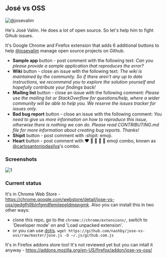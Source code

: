 ## José vs OSS ##

![@josevalim](http://farm8.staticflickr.com/7263/6956146106_3b4985c2d4.jpg)

He's José Valim. He does a lot of open source. So let's help him to fight Gihub issues.

It's Google Chrome and Firefox extension that adds 6 additional buttons to help [@josevalim](https://github.com/josevalim) manage open source projects on Github.

  * **Sample app** button - post comment with the following text: *Can you please provide a sample application that reproduces the error?*
  * **Wiki** button - close an issue with the following text: *The wiki is maintained by the community. So if there aren't any up to date instructions, we recommend you to explore the solution yourself and hopefully contribute your findings back!*
  * **Mailing list** button - close an issue with the following comment: *Please use the mailing list or StackOverflow for questions/help, where a wider community will be able to help you. We reserve the issues tracker for issues only.*
  * **Bad bug report** button - close an issue with the following comment: *You need to give us more information on how to reproduce this issue, otherwise there is nothing we can do. Please read CONTRIBUTING.md file for more information about creating bug reports. Thanks!*
  * **Shipit** button - post comment with :shipit: emoji.
  * **Heart** button - post comment with :heart: :green_heart: :blue_heart: :yellow_heart: :purple_heart: emoji combo, known as [@carlosantoniodasilva](https://github.com/carlosantoniodasilva)'s combo.

### Screenshots ###

![1](http://i.imgur.com/C31nL43.png)

### Current status ###

It's in Chrome Web Store - https://chrome.google.com/webstore/detail/jose-vs-oss/gedgfhlllblnfgmdfemiiepeldmppgmk. Also you can install this in two other ways:

  * clone this repo, go to the `chrome://chrome/extensions/`, switch to 'Developer mode' on and 'Load unpacked extension'.
  * or you can use [dotjs](https://github.com/defunkt/dotjs). `wget https://github.com/nashby/jose-vs-oss/raw/master/jose.js -O ~/.js/github.com.js`

It's in Firefox addons store too! It's not reviewed yet but you can intall it anyway - https://addons.mozilla.org/en-US/firefox/addon/jose-vs-oss/
